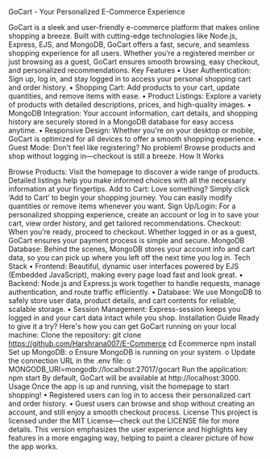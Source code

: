 GoCart - Your Personalized E-Commerce Experience

GoCart is a sleek and user-friendly e-commerce platform that makes online shopping a breeze. Built with cutting-edge technologies like Node.js, Express, EJS, and MongoDB, GoCart offers a fast, secure, and seamless shopping experience for all users. Whether you’re a registered member or just browsing as a guest, GoCart ensures smooth browsing, easy checkout, and personalized recommendations. Key Features • User Authentication: Sign up, log in, and stay logged in to access your personal shopping cart and order history. • Shopping Cart: Add products to your cart, update quantities, and remove items with ease. • Product Listings: Explore a variety of products with detailed descriptions, prices, and high-quality images. • MongoDB Integration: Your account information, cart details, and shopping history are securely stored in a MongoDB database for easy access anytime. • Responsive Design: Whether you're on your desktop or mobile, GoCart is optimized for all devices to offer a smooth shopping experience. • Guest Mode: Don’t feel like registering? No problem! Browse products and shop without logging in—checkout is still a breeze. How It Works

Browse Products: Visit the homepage to discover a wide range of products. Detailed listings help you make informed choices with all the necessary information at your fingertips.
Add to Cart: Love something? Simply click ‘Add to Cart’ to begin your shopping journey. You can easily modify quantities or remove items whenever you want.
Sign Up/Login: For a personalized shopping experience, create an account or log in to save your cart, view order history, and get tailored recommendations.
Checkout: When you’re ready, proceed to checkout. Whether logged in or as a guest, GoCart ensures your payment process is simple and secure.
MongoDB Database: Behind the scenes, MongoDB stores your account info and cart data, so you can pick up where you left off the next time you log in. Tech Stack • Frontend: Beautiful, dynamic user interfaces powered by EJS (Embedded JavaScript), making every page load fast and look great. • Backend: Node.js and Express.js work together to handle requests, manage authentication, and route traffic efficiently. • Database: We use MongoDB to safely store user data, product details, and cart contents for reliable, scalable storage. • Session Management: Express-session keeps you logged in and your cart data intact while you shop. Installation Guide Ready to give it a try? Here's how you can get GoCart running on your local machine:
Clone the repository:
git clone https://github.com/Harshrana007/E-Commerce
cd Ecommerce
npm install
Set up MongoDB: o Ensure MongoDB is running on your system. o Update the connection URL in the .env file: o MONGODB_URI=mongodb://localhost:27017/gocart
Run the application:
npm start By default, GoCart will be available at http://localhost:3000. Usage Once the app is up and running, visit the homepage to start shopping! • Registered users can log in to access their personalized cart and order history. • Guest users can browse and shop without creating an account, and still enjoy a smooth checkout process. License This project is licensed under the MIT License—check out the LICENSE file for more details.
This version emphasizes the user experience and highlights key features in a more engaging way, helping to paint a clearer picture of how the app works.
